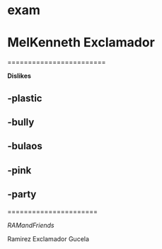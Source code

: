 # exam
# **MelKenneth Exclamador**
========================

**Dislikes**

## -plastic
## -bully
## -bulaos
## -pink
## -party

======================

*RAMandFriends*

Ramirez
Exclamador
Gucela